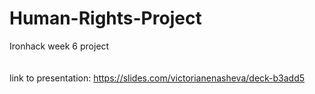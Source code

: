 # Human-Rights-Project
Ironhack week 6 project\
\
\
link to presentation: https://slides.com/victorianenasheva/deck-b3add5
